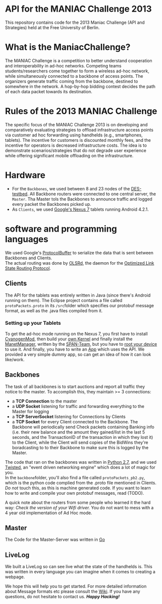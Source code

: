 # API for the MANIAC Challenge 2013

This repository contains code for the 2013 Maniac Challenge (API and Strategies) held at the Free University of Berlin.

# What is the ManiacChallenge?
The MANIAC Challenge is a competition to better understand cooperation and interoperability in ad-hoc networks. Competing teams students/researchers come together to form a wireless ad-hoc network, while simultaneously connected to a backbone of access points. The organizers generate traffic coming from the backbone, destined to somewhere in the network. A hop-by-hop bidding contest decides the path of each data packet towards its destination.

# Rules of the 2013 MANIAC Challenge
The specific focus of the MANIAC Challenge 2013 is on developing and comparatively evaluating strategies to offload infrastructure access points via customer ad hoc forwarding using handhelds (e.g., smartphones, tablets). The incentive for customers is discounted monthly fees, and the incentive for operators is decreased infrastructure costs. The idea is to demonstrate scenarios/strategies that do not degrade user experience while offering significant mobile offloading on the infrastructure.

# Hardware
- For the ``Backbones``, we used between 8 and 23 nodes of the [DES-testbed](http://des-testbed.net/). All Backbone routers were connected to one central server, the ``Master``. Tha Master tols the Backbones to announce traffic and logged every packet the Backbones picked up.
- As ``Clients``, we used [Google's Nexus 7](http://www.google.com/nexus/7/) tablets running Android 4.2.1. 

# software and programming languages

We used Google's [ProtocolBuffer](http://code.google.com/p/protobuf/) to serialize the data that is sent between Backbones and Clients.  
The actual routing was done by [OLSRd](http://www.olsr.org), the daemon for the [Optimized Link State Routing Protocol](http://en.wikipedia.org/wiki/Optimized_Link_State_Routing_Protocol).

## Clients
The API for the tablets was entirely written in Java (since there's Android running on them).
The Eclipse project contains a file called ``protoPackets.proto`` in its ``/src``folder which specifies our protobuf message format, as well as the .java files compiled from it.

### Setting up your Tablets

To get the ad-hoc mode running on the Nexus 7, you first have to install [CyanogenMod](http://www.cyanogenmod.org/), then build your [own Kernel](http://source.android.com/source/building-kernels.html) and finally install the [ManetManager](https://github.com/ProjectSPAN/android-manet-manager), written by the [SPAN-Team](https://groups.google.com/forum/#!forum/spandev), but you have to [root your device](https://www.google.de/search?output=search&sclient=psy-ab&q=root%20cyanogenmod%20nexus%207&=&=&oq=&gs_l=&pbx=1) to use it.
And finally, you have to write an [App](http://developer.android.com) which uses the API. We provided a very simple dummy app, so can get an idea of how it can look like/work.

## Backbones
The task of all backbones is to start auctions and report all traffic they notice to the master. To accomplish this, they maintain >= 3 connections:

- a **TCP Connection** to the master
- a **UDP Socket** listening for traffic and forwarding everything to the Master for logging
- a **TCP ServerSocket** listening for Connections by Clients
- a **TCP Socket** for every Client connected to the Backbone. The Backbone will periodically send Check packets containing Banking info (i.e. their new balance and the amount they gained/list in the last 5 seconds, and the TransactionID of the transaction in which they lost it) to the Client, while the Client will send copies of the BidWins they're boradcasting to to their Backbone to make sure this is logged by the Master.

The code that ran on the backbones was written in [Python 2.7](http://python.org/download/releases/2.7.5/), and we used [Twisted](http://twistedmatrix.com/), an "event driven networking engine" which does a lot of magic for you.  
In the ``backbone``folder, you'll also find a file called ``protoPackets_pb2.py``, which is the python code complied from the .proto file mentioned in Clients. *Do not* touch this, as this is machine generated code. If you want to learn how to write and compile your own protobuf messages, read (TODO).  


A quick note about the routers from some people who learned it the hard way: *Check the version of your Wifi driver.* You do not want to mess with a 4 year old implementation of Ad Hoc mode.  

## Master
The Code for the Master-Server was written in [Go](http://golang.org/)

## LiveLog
We built a LiveLog so can see live what the state of the handhelds is. This was written in every language you can imagine when it comes to creating a webpage.

We hope this will help you to get started. 
For more detailed information about Message formats etc please consult the [Wiki](https://github.com/maniacchallenge/2013/wiki).
If you have any questions, do not hesitate to contact us.
***Happy Hacking!***